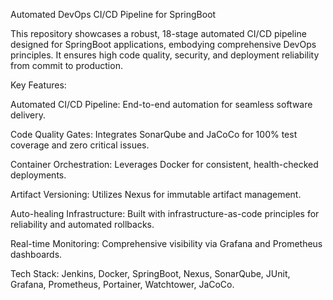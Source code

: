 Automated DevOps CI/CD Pipeline for SpringBoot

This repository showcases a robust, 18-stage automated CI/CD pipeline designed for SpringBoot applications, embodying comprehensive DevOps principles. It ensures high code quality, security, and deployment reliability from commit to production.

Key Features:

Automated CI/CD Pipeline: End-to-end automation for seamless software delivery.

Code Quality Gates: Integrates SonarQube and JaCoCo for 100% test coverage and zero critical issues.

Container Orchestration: Leverages Docker for consistent, health-checked deployments.

Artifact Versioning: Utilizes Nexus for immutable artifact management.

Auto-healing Infrastructure: Built with infrastructure-as-code principles for reliability and automated rollbacks.

Real-time Monitoring: Comprehensive visibility via Grafana and Prometheus dashboards.

Tech Stack: Jenkins, Docker, SpringBoot, Nexus, SonarQube, JUnit, Grafana, Prometheus, Portainer, Watchtower, JaCoCo.
